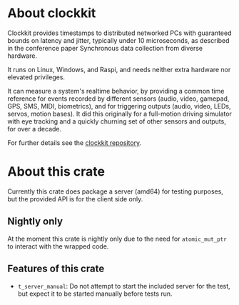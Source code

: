 # About clockkit
Clockkit provides timestamps to distributed networked PCs with guaranteed
bounds on latency and jitter, typically under 10 microseconds, as described in
the conference paper Synchronous data collection from diverse hardware.

It runs on Linux, Windows, and Raspi, and needs neither extra hardware nor
elevated privileges.

It can measure a system's realtime behavior, by providing a common time
reference for events recorded by different sensors (audio, video, gamepad, GPS,
SMS, MIDI, biometrics), and for triggering outputs (audio, video, LEDs, servos,
motion bases). It did this originally for a full-motion driving simulator with
eye tracking and a quickly churning set of other sensors and outputs, for over
a decade.

For further details see the [clockkit
repository](https://github.com/camilleg/clockkit).

# About this crate
Currently this crate does package a server (amd64) for testing purposes, but the provided API
is for the client side only.

## Nightly only
At the moment this crate is nightly only due to the need for `atomic_mut_ptr` to
interact with the wrapped code.

## Features of this crate
- `t_server_manual`: Do not attempt to start the included server for the test,
  but expect it to be started manually before tests run.
